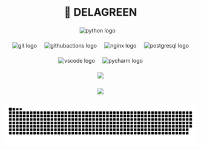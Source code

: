 <h1 align="center">🐉 DELAGREEN </h1>

###

<div align="center">
  <img src="https://skillicons.dev/icons?i=py" height="40" alt="python logo"  />
  <img width="12" />
</div>

###

<div align="center">
  <img src="https://skillicons.dev/icons?i=git" height="40" alt="git logo"  />
  <img width="12" />
  <img src="https://skillicons.dev/icons?i=githubactions" height="40" alt="githubactions logo"  />
  <img width="12" />
  <img src="https://skillicons.dev/icons?i=nginx" height="40" alt="nginx logo"  />
  <img width="12" />
  <img src="https://skillicons.dev/icons?i=postgres" height="40" alt="postgresql logo"  />
</div>

###

<div align="center">
  <img src="https://skillicons.dev/icons?i=vscode" height="40" alt="vscode logo"  />
  <img width="12" />
  <img src="https://cdn.jsdelivr.net/gh/devicons/devicon/icons/pycharm/pycharm-original.svg" height="40" alt="pycharm logo"  />
</div>

###

<p align="center">
  <img src="https://github-readme-stats.vercel.app/api?username=DELAGREEN&theme=bear&show_icons=true&hide_border=true&count_private=true&locale=ru">
</p>

###

<p align="center">
  <img src="https://github-profile-trophy.vercel.app/?username=DELAGREEN&theme=radical&no-frame=true&no-bg=true&margin-w=4">
</p>

###

<p align="center">
  <picture>
    <picture>
      <source media="(prefers-color-scheme: dark)" srcset="https://raw.githubusercontent.com/DELAGREEN/DELAGREEN/refs/heads/main/dist/github-contribution-grid-snake-dark.svg" />
      <source media="(prefers-color-scheme: light)" srcset="https://raw.githubusercontent.com/DELAGREEN/DELAGREEN/refs/heads/main/dist/github-contribution-grid-snake.svg" />
      <img alt="github-snake" src="https://raw.githubusercontent.com/DELAGREEN/DELAGREEN/refs/heads/main/dist/github-contribution-grid-snake.svg" />
</picture>
  </picture>
</p>
